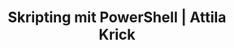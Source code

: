 ---
title: "Skripting mit PowerShell | Attila Krick"
description: "Best Practices, Beispiele & Tools für effizientes Skripting mit PowerShell."
---